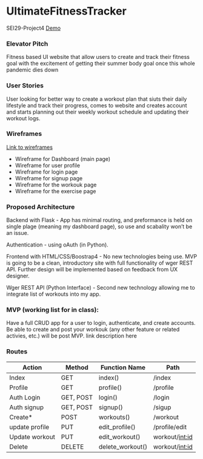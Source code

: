 # UltimateFitnessTracker
SEI29-Project4
[Demo](https://ultimate-fitness-planner.herokuapp.com/)

### Elevator Pitch
Fitness based UI website that allow users to create and track their fitness goal with the excitement of getting their summer body goal once this whole pandemic dies down

### User Stories
User looking for better way to create a workout plan that siuts their daily lifestyle and track their progress, comes to website and creates account and starts planning out their weekly workout schedule and updating their workout logs.

### Wireframes
[Link to wireframes](https://docs.google.com/document/d/1-d6pXOz45mgQm5xr3QPk_3H3vUi4wcxALnU_YEToGos/edit?usp=sharing)
* Wireframe for Dashboard (main page)
* Wireframe for user profile
* Wireframe for login page
* Wireframe for signup page
* Wireframe for the workouk page
* Wireframe for the exercise page

### Proposed Architecture
Backend with Flask - App has minimal routing, and preformance is held on single plage (meaning my dashboard page), so use and scabality won’t be an issue.

Authentication - using oAuth (in Python).

Frontend with HTML/CSS/Boostrap4 - No new technologies being use. MVP is going to be a clean, introductory site with full functionality of wger REST API. Further design will be implemented based on feedback from UX designer.

Wger REST API (Python Interface) - Second new technology allowing me to integrate list of workouts into my app.

### MVP (working list for in class):
Have a full CRUD app for a user to login, authenticate, and create accounts.
Be able to create and post your workouk (any other feature or related activies, etc.) will be post MVP.
link description here

### Routes
Action | Method | Function Name | Path |
|------|--------|---------------|------|
|Index | GET | index()|  /index |
|Profile | GET | profile()|/profile |
|Auth Login | GET, POST |login()|/login|
|Auth signup | GET, POST |signup()|/sigup|
|Create*|POST | workouts() | /workout|
|update profile | PUT | edit_profile()|/profile/edit |
|Update workout | PUT | edit_workout() |workout/<int:id> |
|Delete| DELETE |delete_workout() |workout/<int:id> |
